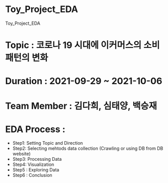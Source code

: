 # Toy_Project_EDA
Toy_Project_EDA
# Topic : 코로나 19 시대에 이커머스의 소비패턴의 변화
# Duration : 2021-09-29 ~ 2021-10-06
# Team Member : 김다희, 심태양, 백승재
# EDA Process :
 - Step1: Setting Topic and Direction
 - Step2: Selecting mehtods data collection (Crawling or using DB from DB website)
 - Step3: Processing Data
 - Step4: Visualization
 - Step5 : Exploring Data
 - Step6 : Conclusion

